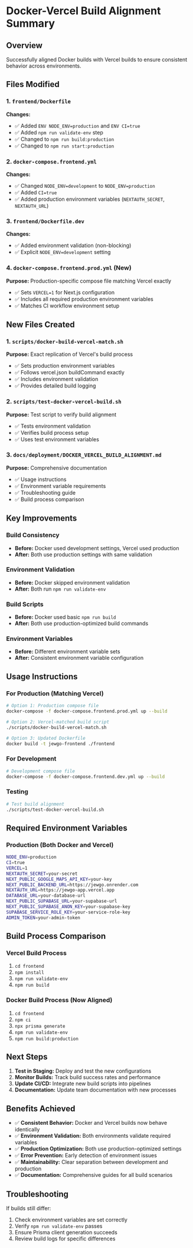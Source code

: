 # Docker-Vercel Build Alignment Summary

## Overview
Successfully aligned Docker builds with Vercel builds to ensure consistent behavior across environments.

## Files Modified

### 1. `frontend/Dockerfile`
**Changes:**
- ✅ Added `ENV NODE_ENV=production` and `ENV CI=true`
- ✅ Added `npm run validate-env` step
- ✅ Changed to `npm run build:production`
- ✅ Changed to `npm run start:production`

### 2. `docker-compose.frontend.yml`
**Changes:**
- ✅ Changed `NODE_ENV=development` to `NODE_ENV=production`
- ✅ Added `CI=true`
- ✅ Added production environment variables (`NEXTAUTH_SECRET`, `NEXTAUTH_URL`)

### 3. `frontend/Dockerfile.dev`
**Changes:**
- ✅ Added environment validation (non-blocking)
- ✅ Explicit `NODE_ENV=development` setting

### 4. `docker-compose.frontend.prod.yml` (New)
**Purpose:** Production-specific compose file matching Vercel exactly
- ✅ Sets `VERCEL=1` for Next.js configuration
- ✅ Includes all required production environment variables
- ✅ Matches CI workflow environment setup

## New Files Created

### 1. `scripts/docker-build-vercel-match.sh`
**Purpose:** Exact replication of Vercel's build process
- ✅ Sets production environment variables
- ✅ Follows vercel.json buildCommand exactly
- ✅ Includes environment validation
- ✅ Provides detailed build logging

### 2. `scripts/test-docker-vercel-build.sh`
**Purpose:** Test script to verify build alignment
- ✅ Tests environment validation
- ✅ Verifies build process setup
- ✅ Uses test environment variables

### 3. `docs/deployment/DOCKER_VERCEL_BUILD_ALIGNMENT.md`
**Purpose:** Comprehensive documentation
- ✅ Usage instructions
- ✅ Environment variable requirements
- ✅ Troubleshooting guide
- ✅ Build process comparison

## Key Improvements

### Build Consistency
- **Before:** Docker used development settings, Vercel used production
- **After:** Both use production settings with same validation

### Environment Validation
- **Before:** Docker skipped environment validation
- **After:** Both run `npm run validate-env`

### Build Scripts
- **Before:** Docker used basic `npm run build`
- **After:** Both use production-optimized build commands

### Environment Variables
- **Before:** Different environment variable sets
- **After:** Consistent environment variable configuration

## Usage Instructions

### For Production (Matching Vercel)
```bash
# Option 1: Production compose file
docker-compose -f docker-compose.frontend.prod.yml up --build

# Option 2: Vercel-matched build script
./scripts/docker-build-vercel-match.sh

# Option 3: Updated Dockerfile
docker build -t jewgo-frontend ./frontend
```

### For Development
```bash
# Development compose file
docker-compose -f docker-compose.frontend.dev.yml up --build
```

### Testing
```bash
# Test build alignment
./scripts/test-docker-vercel-build.sh
```

## Required Environment Variables

### Production (Both Docker and Vercel)
```bash
NODE_ENV=production
CI=true
VERCEL=1
NEXTAUTH_SECRET=your-secret
NEXT_PUBLIC_GOOGLE_MAPS_API_KEY=your-key
NEXT_PUBLIC_BACKEND_URL=https://jewgo.onrender.com
NEXTAUTH_URL=https://jewgo-app.vercel.app
DATABASE_URL=your-database-url
NEXT_PUBLIC_SUPABASE_URL=your-supabase-url
NEXT_PUBLIC_SUPABASE_ANON_KEY=your-supabase-key
SUPABASE_SERVICE_ROLE_KEY=your-service-role-key
ADMIN_TOKEN=your-admin-token
```

## Build Process Comparison

### Vercel Build Process
1. `cd frontend`
2. `npm install`
3. `npm run validate-env`
4. `npm run build`

### Docker Build Process (Now Aligned)
1. `cd frontend`
2. `npm ci`
3. `npx prisma generate`
4. `npm run validate-env`
5. `npm run build:production`

## Next Steps

1. **Test in Staging:** Deploy and test the new configurations
2. **Monitor Builds:** Track build success rates and performance
3. **Update CI/CD:** Integrate new build scripts into pipelines
4. **Documentation:** Update team documentation with new processes

## Benefits Achieved

- ✅ **Consistent Behavior:** Docker and Vercel builds now behave identically
- ✅ **Environment Validation:** Both environments validate required variables
- ✅ **Production Optimization:** Both use production-optimized settings
- ✅ **Error Prevention:** Early detection of environment issues
- ✅ **Maintainability:** Clear separation between development and production
- ✅ **Documentation:** Comprehensive guides for all build scenarios

## Troubleshooting

If builds still differ:
1. Check environment variables are set correctly
2. Verify `npm run validate-env` passes
3. Ensure Prisma client generation succeeds
4. Review build logs for specific differences
